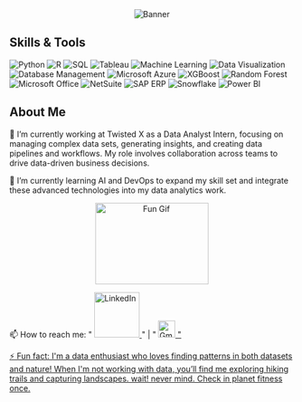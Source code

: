 <div align="center">
  <img src="https://github.com/madhu-0912/madhu-0912/blob/main/Images/I%E2%80%99m%20Madhu.png" alt="Banner" style="max-width: 100%;">
</div>
 
 ## Skills & Tools

![Python](https://img.shields.io/badge/Python-3776AB?style=flat-square&logo=python&logoColor=white)
![R](https://img.shields.io/badge/R-276DC3?style=flat-square&logo=r&logoColor=white)
![SQL](https://img.shields.io/badge/SQL-4479A1?style=flat-square&logo=sql&logoColor=white)
![Tableau](https://img.shields.io/badge/Tableau-E97627?style=flat-square&logo=tableau&logoColor=white)
![Machine Learning](https://img.shields.io/badge/Machine%20Learning-655ced?style=flat-square&logo=ai&logoColor=white)
![Data Visualization](https://img.shields.io/badge/Data%20Visualization-FF6F00?style=flat-square&logo=datavisualization&logoColor=white)
![Database Management](https://img.shields.io/badge/Database%20Management-003B57?style=flat-square&logo=databasemanagement&logoColor=white)
![Microsoft Azure](https://img.shields.io/badge/Microsoft%20Azure-0089D6?style=flat-square&logo=microsoftazure&logoColor=white)
![XGBoost](https://img.shields.io/badge/XGBoost-29A0B1?style=flat-square&logo=xgboost&logoColor=white)
![Random Forest](https://img.shields.io/badge/Random%20Forest-4CAf50?style=flat-square&logo=randomforest&logoColor=white)
![Microsoft Office](https://img.shields.io/badge/Microsoft%20Office-D83B01?style=flat-square&logo=microsoftoffice&logoColor=white)
![NetSuite](https://img.shields.io/badge/NetSuite-29A0B1?style=flat-square&logo=oracle&logoColor=white)
![SAP ERP](https://img.shields.io/badge/SAP%20ERP-0FAAFF?style=flat-square&logo=sap&logoColor=white)
![Snowflake](https://img.shields.io/badge/Snowflake-75AADB?style=flat-square&logo=snowflake&logoColor=white)
![Power BI](https://img.shields.io/badge/Power%20BI-F2C811?style=flat-square&logo=powerbi&logoColor=black)


## About Me
🔭 I’m currently working at Twisted X as a Data Analyst Intern, focusing on managing complex data sets, generating insights, and creating data pipelines and workflows. My role involves collaboration across teams to drive data-driven business decisions.

🌱 I’m currently learning AI and DevOps to expand my skill set and integrate these advanced technologies into my data analytics work.
<div align="center">
  <img src="https://media0.giphy.com/media/v1.Y2lkPTc5MGI3NjExZTBreW9pYzIwMnc5eGg1djdxMXlrMDV1MGJyN28zdno3cWUzMG5ibCZlcD12MV9pbnRlcm5hbF9naWZfYnlfaWQmY3Q9Zw/xT9C25UNTwfZuk85WP/giphy.webp" alt="Fun Gif" width="200" height="144">
</div>


📫 How to reach me: " [<a href="https://www.linkedin.com/in/madhu-sudhan-reddy-puppala/">
  <img src="https://upload.wikimedia.org/wikipedia/commons/thumb/a/aa/LinkedIn_2021.svg/200px-LinkedIn_2021.svg.png" width="80" alt="LinkedIn">
</a>
](https://www.linkedin.com/in/madhu-sudhan-reddy-puppala/) "
       | " <a href="mailto:msrpuppala@gmail.com"> 
  <img src="https://upload.wikimedia.org/wikipedia/commons/thumb/7/7e/Gmail_icon_%282020%29.svg/100px-Gmail_icon_%282020%29.svg.png" width="30" alt="Gmail"> "

⚡ Fun fact: I'm a data enthusiast who loves finding patterns in both datasets and nature! When I'm not working with data, you’ll find me exploring hiking trails and capturing landscapes. wait! never mind. Check in planet fitness once.
<!--
- 👯 I’m looking to collaborate on ...
- 🤔 I’m looking for help with ...
- 💬 Ask me about ...
- 📫 How to reach me: ...
- 😄 Pronouns: ...
- ⚡ Fun fact: ...
-->
